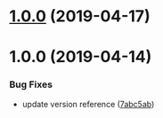 # [1.0.0](https://github.com/effervescentia/knot/compare/v1.0.2...v1.0.0) (2019-04-17)



# 1.0.0 (2019-04-14)


### Bug Fixes

* update version reference ([7abc5ab](https://github.com/effervescentia/knot/commit/7abc5ab))




